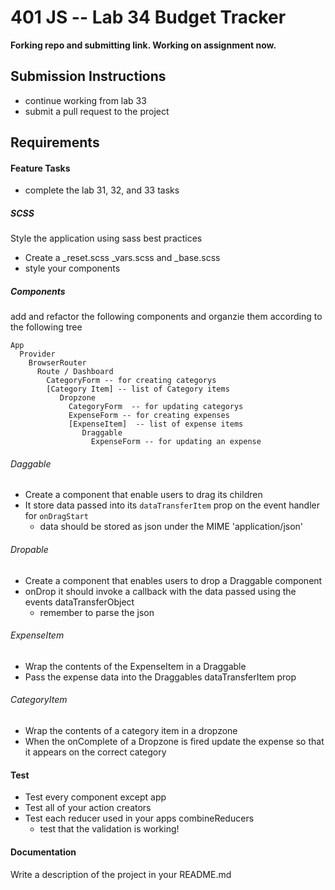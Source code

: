 401 JS --  Lab 34 Budget Tracker
===
**Forking repo and submitting link. Working on assignment now.**
## Submission Instructions
  * continue working from lab 33
  * submit a pull request to the project

## Requirements  
#### Feature Tasks
* complete the lab 31, 32, and 33 tasks
##### SCSS
Style the application using sass best practices  
 * Create a _reset.scss _vars.scss and _base.scss
 * style your components

##### Components
add and refactor  the following components and organzie them according to the following tree
```
App
  Provider
    BrowserRouter
      Route / Dashboard
        CategoryForm -- for creating categorys
        [Category Item] -- list of Category items
           Dropzone
             CategoryForm  -- for updating categorys
             ExpenseForm -- for creating expenses
             [ExpenseItem]  -- list of expense items
                Draggable
                  ExpenseForm -- for updating an expense
```
###### Daggable
* Create a component that enable users to drag its children
* It store data passed into its `dataTransferItem` prop on the event handler for `onDragStart`
  * data should be stored as json under the MIME 'application/json'

###### Dropable
* Create a component that enables users to drop a Draggable component
* onDrop it should invoke a callback with the data passed using the events dataTransferObject
  * remember to parse the json
###### ExpenseItem
* Wrap the contents of the ExpenseItem in a Draggable
* Pass the expense data into the Draggables dataTransferItem prop
###### CategoryItem
* Wrap the contents of a category item in a dropzone
* When the onComplete of a Dropzone is fired update the expense so that it appears on the correct category

#### Test
* Test every component except app
* Test all of your action creators
* Test each reducer used in your apps combineReducers
  * test that the validation is working!

####  Documentation  
Write a description of the project in your README.md
